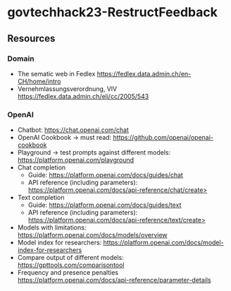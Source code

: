 # govtechhack23-RestructFeedback

## Resources



### Domain

- The sematic web in Fedlex <https://fedlex.data.admin.ch/en-CH/home/intro>
- Vernehmlassungsverordnung, VlV <https://fedlex.data.admin.ch/eli/cc/2005/543>

### OpenAI

- Chatbot: <https://chat.openai.com/chat>
- OpenAI Cookbook -> must read: <https://github.com/openai/openai-cookbook>
- Playground -> test prompts against different models: <https://platform.openai.com/playground>
- Chat completion
  - Guide: <https://platform.openai.com/docs/guides/chat>
  - API reference (including parameters): https://platform.openai.com/docs/api-reference/chat/create>
- Text completion
  - Guide: <https://platform.openai.com/docs/guides/text>
  - API reference (including parameters): https://platform.openai.com/docs/api-reference/text/create>
- Models with limitations: <https://platform.openai.com/docs/models/overview>
- Model index for researchers: <https://platform.openai.com/docs/model-index-for-researchers>
- Compare output of different models: <https://gpttools.com/comparisontool>
- Frequency and presence penalties <https://platform.openai.com/docs/api-reference/parameter-details>

